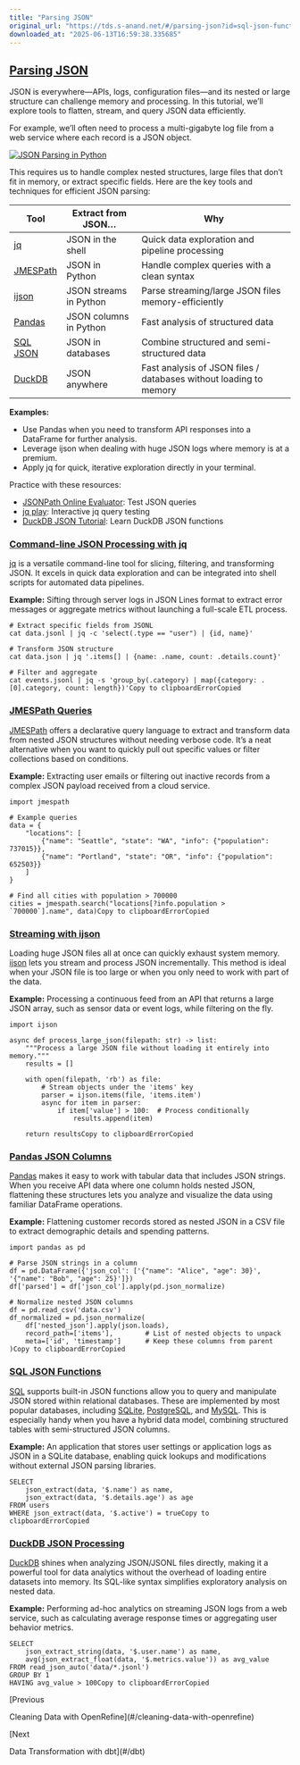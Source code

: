 ```yaml
---
title: "Parsing JSON"
original_url: "https://tds.s-anand.net/#/parsing-json?id=sql-json-functions"
downloaded_at: "2025-06-13T16:59:38.335685"
---
```


[Parsing JSON](#/parsing-json?id=parsing-json)
----------------------------------------------

JSON is everywhere—APIs, logs, configuration files—and its nested or large structure can challenge memory and processing. In this tutorial, we’ll explore tools to flatten, stream, and query JSON data efficiently.

For example, we’ll often need to process a multi-gigabyte log file from a web service where each record is a JSON object.

[![JSON Parsing in Python](https://i.ytimg.com/vi/1lxrb_ezP-g/sddefault.jpg)](https://youtu.be/1lxrb_ezP-g)

This requires us to handle complex nested structures, large files that don’t fit in memory, or extract specific fields. Here are the key tools and techniques for efficient JSON parsing:

| Tool | Extract from JSON… | Why |
| --- | --- | --- |
| [jq](#/parsing-json?id=command-line-json-processing-with-jq) | JSON in the shell | Quick data exploration and pipeline processing |
| [JMESPath](#/parsing-json?id=jmespath-queries) | JSON in Python | Handle complex queries with a clean syntax |
| [ijson](#/parsing-json?id=streaming-with-ijson) | JSON streams in Python | Parse streaming/large JSON files memory-efficiently |
| [Pandas](#/parsing-json?id=pandas-json-columns) | JSON columns in Python | Fast analysis of structured data |
| [SQL JSON](#/parsing-json?id=sql-json-functions) | JSON in databases | Combine structured and semi-structured data |
| [DuckDB](#/parsing-json?id=duckdb-json-processing) | JSON anywhere | Fast analysis of JSON files / databases without loading to memory |

**Examples:**

* Use Pandas when you need to transform API responses into a DataFrame for further analysis.
* Leverage ijson when dealing with huge JSON logs where memory is at a premium.
* Apply jq for quick, iterative exploration directly in your terminal.

Practice with these resources:

* [JSONPath Online Evaluator](https://jsonpath.com/): Test JSON queries
* [jq play](https://jqplay.org/): Interactive jq query testing
* [DuckDB JSON Tutorial](https://duckdb.org/docs/data/json): Learn DuckDB JSON functions

### [Command-line JSON Processing with jq](#/parsing-json?id=command-line-json-processing-with-jq)

[jq](https://jqlang.org/) is a versatile command-line tool for slicing, filtering, and transforming JSON. It excels in quick data exploration and can be integrated into shell scripts for automated data pipelines.

**Example:** Sifting through server logs in JSON Lines format to extract error messages or aggregate metrics without launching a full-scale ETL process.

```
# Extract specific fields from JSONL
cat data.jsonl | jq -c 'select(.type == "user") | {id, name}'

# Transform JSON structure
cat data.json | jq '.items[] | {name: .name, count: .details.count}'

# Filter and aggregate
cat events.jsonl | jq -s 'group_by(.category) | map({category: .[0].category, count: length})'Copy to clipboardErrorCopied
```

### [JMESPath Queries](#/parsing-json?id=jmespath-queries)

[JMESPath](https://jmespath.org/) offers a declarative query language to extract and transform data from nested JSON structures without needing verbose code. It’s a neat alternative when you want to quickly pull out specific values or filter collections based on conditions.

**Example:** Extracting user emails or filtering out inactive records from a complex JSON payload received from a cloud service.

```
import jmespath

# Example queries
data = {
    "locations": [
        {"name": "Seattle", "state": "WA", "info": {"population": 737015}},
        {"name": "Portland", "state": "OR", "info": {"population": 652503}}
    ]
}

# Find all cities with population > 700000
cities = jmespath.search("locations[?info.population > `700000`].name", data)Copy to clipboardErrorCopied
```

### [Streaming with ijson](#/parsing-json?id=streaming-with-ijson)

Loading huge JSON files all at once can quickly exhaust system memory. [ijson](https://ijson.readthedocs.io/en/latest/) lets you stream and process JSON incrementally. This method is ideal when your JSON file is too large or when you only need to work with part of the data.

**Example:** Processing a continuous feed from an API that returns a large JSON array, such as sensor data or event logs, while filtering on the fly.

```
import ijson

async def process_large_json(filepath: str) -> list:
    """Process a large JSON file without loading it entirely into memory."""
    results = []

    with open(filepath, 'rb') as file:
        # Stream objects under the 'items' key
        parser = ijson.items(file, 'items.item')
        async for item in parser:
            if item['value'] > 100:  # Process conditionally
                results.append(item)

    return resultsCopy to clipboardErrorCopied
```

### [Pandas JSON Columns](#/parsing-json?id=pandas-json-columns)

[Pandas](https://pandas.pydata.org/) makes it easy to work with tabular data that includes JSON strings. When you receive API data where one column holds nested JSON, flattening these structures lets you analyze and visualize the data using familiar DataFrame operations.

**Example:** Flattening customer records stored as nested JSON in a CSV file to extract demographic details and spending patterns.

```
import pandas as pd

# Parse JSON strings in a column
df = pd.DataFrame({'json_col': ['{"name": "Alice", "age": 30}', '{"name": "Bob", "age": 25}']})
df['parsed'] = df['json_col'].apply(pd.json_normalize)

# Normalize nested JSON columns
df = pd.read_csv('data.csv')
df_normalized = pd.json_normalize(
    df['nested_json'].apply(json.loads),
    record_path=['items'],        # List of nested objects to unpack
    meta=['id', 'timestamp']      # Keep these columns from parent
)Copy to clipboardErrorCopied
```

### [SQL JSON Functions](#/parsing-json?id=sql-json-functions)

[SQL](https://en.wikipedia.org/wiki/SQL:2016) supports built-in JSON functions allow you to query and manipulate JSON stored within relational databases.
These are implemented by most popular databases, including
[SQLite](https://www.sqlite.org/json1.html),
[PostgreSQL](https://www.postgresql.org/docs/current/functions-json.html), and
[MySQL](https://dev.mysql.com/doc/refman/8.4/en/json-function-reference.html).
This is especially handy when you have a hybrid data model, combining structured tables with semi-structured JSON columns.

**Example:** An application that stores user settings or application logs as JSON in a SQLite database, enabling quick lookups and modifications without external JSON parsing libraries.

```
SELECT
    json_extract(data, '$.name') as name,
    json_extract(data, '$.details.age') as age
FROM users
WHERE json_extract(data, '$.active') = trueCopy to clipboardErrorCopied
```

### [DuckDB JSON Processing](#/parsing-json?id=duckdb-json-processing)

[DuckDB](https://duckdb.org/) shines when analyzing JSON/JSONL files directly, making it a powerful tool for data analytics without the overhead of loading entire datasets into memory. Its SQL-like syntax simplifies exploratory analysis on nested data.

**Example:** Performing ad-hoc analytics on streaming JSON logs from a web service, such as calculating average response times or aggregating user behavior metrics.

```
SELECT
    json_extract_string(data, '$.user.name') as name,
    avg(json_extract_float(data, '$.metrics.value')) as avg_value
FROM read_json_auto('data/*.jsonl')
GROUP BY 1
HAVING avg_value > 100Copy to clipboardErrorCopied
```

[Previous

Cleaning Data with OpenRefine](#/cleaning-data-with-openrefine)

[Next

Data Transformation with dbt](#/dbt)
